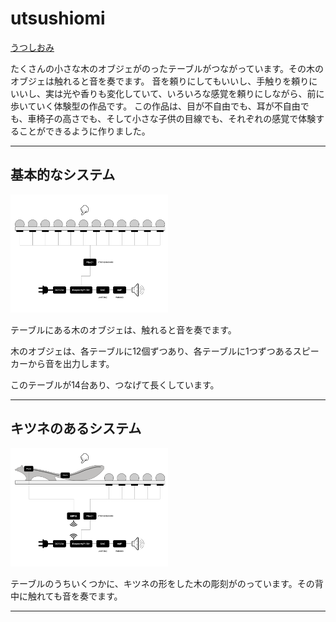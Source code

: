 # utsushiomi

<a href ="https://mathrax.com/contents/page10523">うつしおみ</a>

たくさんの小さな木のオブジェがのったテーブルがつながっています。その木のオブジェは触れると音を奏でます。
音を頼りにしてもいいし、手触りを頼りにいいし、実は光や香りも変化していて、いろいろな感覚を頼りにしながら、前に歩いていく体験型の作品です。
この作品は、目が不自由でも、耳が不自由でも、車椅子の高さでも、そして小さな子供の目線でも、それぞれの感覚で体験することができるように作りました。

---

## 基本的なシステム

<img src="https://github.com/mathrax-s/utsushiomi/raw/garage/system_basic.png" alt="system_basic" title="system basic" width=50%></img>

テーブルにある木のオブジェは、触れると音を奏でます。

木のオブジェは、各テーブルに12個ずつあり、各テーブルに1つずつあるスピーカーから音を出力します。

このテーブルが14台あり、つなげて長くしています。

---

## キツネのあるシステム


<img src="https://github.com/mathrax-s/utsushiomi/raw/garage/system_fox.png" alt="system_fox" title="system fox" width=50%></img>

テーブルのうちいくつかに、キツネの形をした木の彫刻がのっています。その背中に触れても音を奏でます。

---


